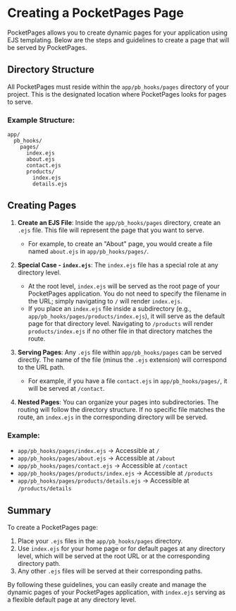 # Creating a PocketPages Page

PocketPages allows you to create dynamic pages for your application using EJS templating. Below are the steps and guidelines to create a page that will be served by PocketPages.

## Directory Structure

All PocketPages must reside within the `app/pb_hooks/pages` directory of your project. This is the designated location where PocketPages looks for pages to serve.

### Example Structure:

```
app/
  pb_hooks/
    pages/
      index.ejs
      about.ejs
      contact.ejs
      products/
        index.ejs
        details.ejs
```

## Creating Pages

1. **Create an EJS File**: Inside the `app/pb_hooks/pages` directory, create an `.ejs` file. This file will represent the page that you want to serve.

   - For example, to create an "About" page, you would create a file named `about.ejs` in `app/pb_hooks/pages/`.

2. **Special Case - `index.ejs`**: The `index.ejs` file has a special role at any directory level.

   - At the root level, `index.ejs` will be served as the root page of your PocketPages application. You do not need to specify the filename in the URL; simply navigating to `/` will render `index.ejs`.
   - If you place an `index.ejs` file inside a subdirectory (e.g., `app/pb_hooks/pages/products/index.ejs`), it will serve as the default page for that directory level. Navigating to `/products` will render `products/index.ejs` if no other file in that directory matches the route.

3. **Serving Pages**: Any `.ejs` file within `app/pb_hooks/pages` can be served directly. The name of the file (minus the `.ejs` extension) will correspond to the URL path.

   - For example, if you have a file `contact.ejs` in `app/pb_hooks/pages/`, it will be served at `/contact`.

4. **Nested Pages**: You can organize your pages into subdirectories. The routing will follow the directory structure. If no specific file matches the route, an `index.ejs` in the corresponding directory will be served.

### Example:

- `app/pb_hooks/pages/index.ejs` -> Accessible at `/`
- `app/pb_hooks/pages/about.ejs` -> Accessible at `/about`
- `app/pb_hooks/pages/contact.ejs` -> Accessible at `/contact`
- `app/pb_hooks/pages/products/index.ejs` -> Accessible at `/products`
- `app/pb_hooks/pages/products/details.ejs` -> Accessible at `/products/details`

## Summary

To create a PocketPages page:

1. Place your `.ejs` files in the `app/pb_hooks/pages` directory.
2. Use `index.ejs` for your home page or for default pages at any directory level, which will be served at the root URL or at the corresponding directory path.
3. Any other `.ejs` files will be served at their corresponding paths.

By following these guidelines, you can easily create and manage the dynamic pages of your PocketPages application, with `index.ejs` serving as a flexible default page at any directory level.
